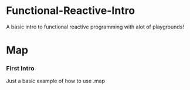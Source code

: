 # Functional-Reactive-Intro
A basic intro to functional reactive programming with alot of playgrounds!


# Map
### First Intro
 Just a basic example of how to use .map
